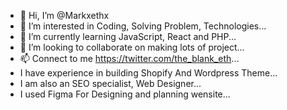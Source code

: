 - 👋 Hi, I’m @Markxethx
- 👀 I’m interested in Coding, Solving Problem, Technologies...
- 🌱 I’m currently learning JavaScript, React and PHP...
- 💞️ I’m looking to collaborate on making lots of project...
- 📫 Connect to me https://twitter.com/the_blank_eth...
- I have experience in building Shopify And Wordpress Theme...
- I am also an SEO specialist, Web Designer...
- I used Figma For Designing and planning wensite...

<!---
Markxethx/Markxethx is a ✨ special ✨ repository because its `README.md` (this file) appears on your GitHub profile.
You can click the Preview link to take a look at your changes.
--->
